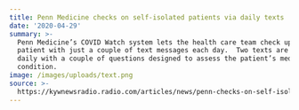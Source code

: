 ```yaml
---
title: Penn Medicine checks on self-isolated patients via daily texts
date: '2020-04-29'
summary: >-
  Penn Medicine’s COVID Watch system lets the health care team check up on a
  patient with just a couple of text messages each day.  Two texts are sent out
  daily with a couple of questions designed to assess the patient’s medical
  condition.
image: /images/uploads/text.png
source: >-
  https://kywnewsradio.radio.com/articles/news/penn-checks-on-self-isolated-coronavirus-patients-by-texts
---
```


